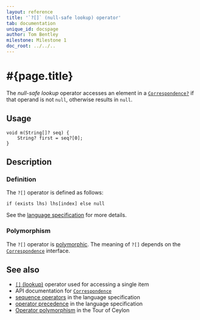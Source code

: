 ```yaml
---
layout: reference
title: '`?[]` (null-safe lookup) operator'
tab: documentation
unique_id: docspage
author: Tom Bentley
milestone: Milestone 1
doc_root: ../../..
---
```


# #{page.title}

The *null-safe lookup* operator accesses an element in a 
[`Correspondence?`](#{site.urls.apidoc_current}/interface_Correspondence.html) if that operand is 
not `null`, otherwise results in `null`.

## Usage 

    void m(String[]? seq) {
        String? first = seq?[0];
    }

## Description

### Definition

The `?[]` operator is defined as follows:

<!-- check:none -->
    if (exists lhs) lhs[index] else null	

See the [language specification](#{page.doc_root}/#{site.urls.spec_relative}#listmap) for 
more details.

### Polymorphism

The `?[]` operator is [polymorphic](#{page.doc_root}/reference/operator/operator-polymorphism). 
The meaning of `?[]` depends on the 
[`Correspondence`](#{site.urls.apidoc_current}/interface_Correspondence.html) 
interface.

## See also

* [`[]` (lookup)](../lookup) operator used for accessing a single item
* API documentation for [`Correspondence`](#{site.urls.apidoc_current}/interface_Correspondence.html)
* [sequence operators](#{page.doc_root}/#{site.urls.spec_relative}#listmap) in the 
  language specification
* [operator precedence](#{page.doc_root}/#{site.urls.spec_relative}#operatorprecedence) in the 
  language specification
* [Operator polymorphism](#{page.doc_root}/tour/language-module/#operator_polymorphism) 
  in the Tour of Ceylon

